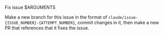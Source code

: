 Fix issue $ARGUMENTS

Make a new branch for this issue in the format of `claude/issue-{ISSUE_NUMBER}-{ATTEMPT_NUMBER}`, commit changes in it, then make a new PR that references that it fixes the issue.
